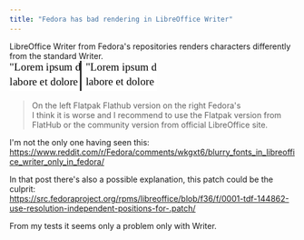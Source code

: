 ```yaml
---
title: "Fedora has bad rendering in LibreOffice Writer"
---
```


LibreOffice Writer from Fedora's repositories renders characters differently from the standard Writer.  
![Writer issue](/docs/assets/image/writer-issue.png)  
> On the left Flatpak Flathub version on the right Fedora's  
I think it is worse and I recommend to use the Flatpak version from FlatHub or the community version from official LibreOffice site.  

I'm not the only one having seen this:  
<https://www.reddit.com/r/Fedora/comments/wkgxt6/blurry_fonts_in_libreoffice_writer_only_in_fedora/>  

In that post there's also a possible explanation, this patch could be the culprit:  
<https://src.fedoraproject.org/rpms/libreoffice/blob/f36/f/0001-tdf-144862-use-resolution-independent-positions-for-.patch/>  

From my tests it seems only a problem only with Writer.
